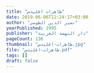 ```yaml
---
title: "ظاهرات اقليدس"
date: 2019-06-06T12:24:17+03:00
author: "نصير الدين الطوسي"
yearPublished: 1995
publisher: "دار النهضة العربية"
pageCount: 136
thumbnail: "ظاهرات-اقليدس.jpg"
file: "ظاهرات-اقليدس.pdf"
tags: []
draft: false
---
```

